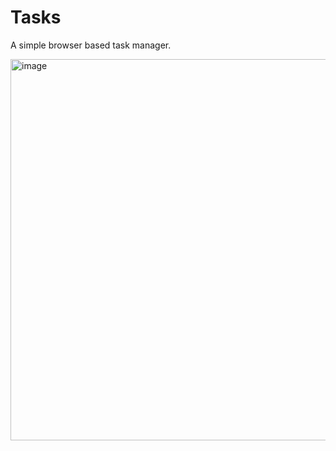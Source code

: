 # Tasks
A simple browser based task manager. 

<img width="610" alt="image" src="https://github.com/user-attachments/assets/1a5da58a-a1b5-475e-9014-acabc33fa6c6">
